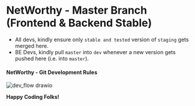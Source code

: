 # NetWorthy - Master Branch (Frontend & Backend Stable)

- All devs, kindly ensure only `stable and tested` version of `staging` gets merged here.
- BE Devs, kindly pull `master` into `dev` whenever a new version gets pushed here (i.e. into `master`).

#### NetWorthy - Git Development Rules 
![dev_flow drawio](https://user-images.githubusercontent.com/25534792/192035654-fc7d4cdd-7849-4e0e-80b1-61e48ac111b6.png)

**Happy Coding Folks!**
